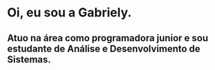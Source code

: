 # Oi, eu sou a Gabriely.

## Atuo na área como programadora junior e sou estudante de Análise e Desenvolvimento de Sistemas.
